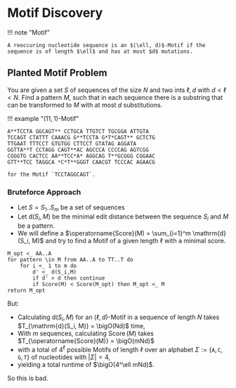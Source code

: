 # Motif Discovery

!!! note "Motif"

    A reoccuring nucleotide sequence is an $(\ell, d)$-Motif if the sequence is of length $\ell$ and has at most $d$ mutations.

## Planted Motif Problem

You are given a set $S$ of sequences of the size $N$ and two ints $\ell, d$ with $d < \ell < N$.
Find a pattern $M$, such that in each sequence there is a substring that can be transformed to $M$ with at most $d$ substitutions.

!!! example "$(11,1)$-Motif"

    A**TCCTA GGCAGT** CCTGCA TTGTCT TGCGGA ATTGTA  
    TCCAGT CTATTT CAAACG G**TCCTA G*T*CAGT** GCTCTG  
    TTGAAT TTTCCT GTGTGG CTTCCT GTATAG AGGATA  
    GGTTA**T CCTAGG CAGT**AC AGCCCA CCCCAG AGTCGG  
    CGGGTG CACTCC AA**TCC*A* AGGCAG T**GCGGG CGGAAC  
    GTT**TCC TAGGCA *C*T**GGGT CAACGT TCCCAC AGAACG

    for the Motif `TCCTAGGCAGT`.

### Bruteforce Approach

- Let $S = S_1..S_m$ be a set of sequences
- Let $\mathrm{d}(S_i, M)$ be the minimal edit distance between the sequence $S_i$ and $M$ be a pattern.
- We will define a $\operatorname{Score}(M) = \sum_{i=1}^m \mathrm{d}(S_i, M)$ and try to find a Motif of a given length $\ell$ with a minimal score.

```
M_opt <_ AA..A
for pattern \in M from AA..A to TT..T do
    for i <_ 1 to m do
        d' <_ d(S_i,M)
        if d' > d then continue
        if Score(M) < Score(M_opt) then M_opt <_ M
return M_opt
```

But:

- Calculating $\mathrm{d}(S_i, M)$ for an $(\ell,d)$-Motif in a sequence of length $N$ takes $T_{\mathrm{d}(S_i, M)} = \bigO(Nd)$ time,
- With $m$ sequences, calculating $\operatorname{Score}(M)$ takes $T_{\operatorname{Score}(M)} = \bigO(mNd)$
- with a total of $4^\ell$ possible Motifs of length $\ell$ over an alphabet $\Sigma := \{\mathtt{A}, \mathtt{C}, \mathtt{G}, \mathtt{T}\}$ of nucleotides with $\vert\Sigma\vert = 4$,
- yielding a total runtime of $\bigO(4^\ell mNd)$.

So this is bad.

